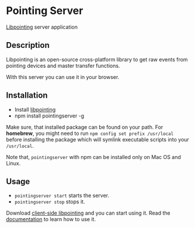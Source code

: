 # Pointing Server

[Libpointing](http://libpointing.org) server application

## Description

Libpointing is an open-source cross-platform library to get raw events from pointing devices and master transfer functions.

With this server you can use it in your browser.

## Installation

* Install [libpointing](http://libpointing.org)
* npm install pointingserver -g

Make sure, that installed package can be found on your path.
For **homebrew**, you might need to run
`npm config set prefix /usr/local` before installing the package which will symlink executable scripts into your `/usr/local`.

Note that, `pointingserver` with npm can be installed only on Mac OS and Linux.

## Usage

* `pointingserver start` starts the server.
* `pointingserver stop` stops it.

Download [client-side libpointing](https://raw.githubusercontent.com/INRIA/libpointing/master/bindings/Node/client/pointing.js) and you can start using it. Read the [documentation](https://github.com/INRIA/libpointing/wiki/Javascript-Bindings) to learn how to use it.